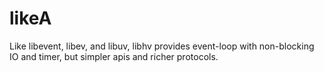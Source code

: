 # likeA
Like libevent, libev, and libuv, libhv provides event-loop with non-blocking IO and timer, but simpler apis and richer protocols.
